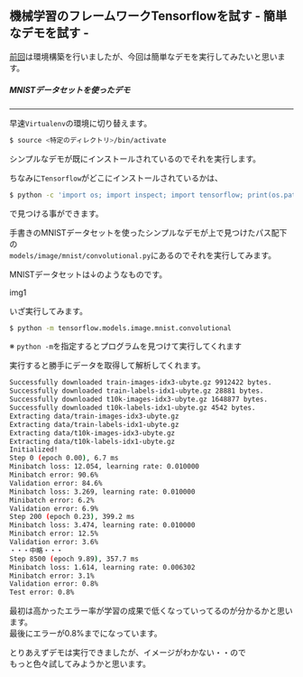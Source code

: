 ## 機械学習のフレームワークTensorflowを試す - 簡単なデモを試す -

[前回](http://developabout0309.blogspot.jp/2016/05/tensorflow1.html)は環境構築を行いましたが、今回は簡単なデモを実行してみたいと思います。

##### MNISTデータセットを使ったデモ
****

早速`Virtualenv`の環境に切り替えます。
```sh
$ source <特定のディレクトリ>/bin/activate
```

シンプルなデモが既にインストールされているのでそれを実行します。<br>

ちなみに`Tensorflow`がどこにインストールされているかは、
```sh
$ python -c 'import os; import inspect; import tensorflow; print(os.path.dirname(inspect.getfile(tensorflow)))'
```
で見つける事ができます。

手書きのMNISTデータセットを使ったシンプルなデモが上で見つけたパス配下の<br>
`models/image/mnist/convolutional.py`にあるのでそれを実行してみます。

MNISTデータセットは↓のようなものです。

img1

いざ実行してみます。
```sh
$ python -m tensorflow.models.image.mnist.convolutional
```
※ `python -m`を指定するとプログラムを見つけて実行してくれます

実行すると勝手にデータを取得して解析してくれます。
```sh
Successfully downloaded train-images-idx3-ubyte.gz 9912422 bytes.
Successfully downloaded train-labels-idx1-ubyte.gz 28881 bytes.
Successfully downloaded t10k-images-idx3-ubyte.gz 1648877 bytes.
Successfully downloaded t10k-labels-idx1-ubyte.gz 4542 bytes.
Extracting data/train-images-idx3-ubyte.gz
Extracting data/train-labels-idx1-ubyte.gz
Extracting data/t10k-images-idx3-ubyte.gz
Extracting data/t10k-labels-idx1-ubyte.gz
Initialized!
Step 0 (epoch 0.00), 6.7 ms
Minibatch loss: 12.054, learning rate: 0.010000
Minibatch error: 90.6%
Validation error: 84.6%
Minibatch loss: 3.269, learning rate: 0.010000
Minibatch error: 6.2%
Validation error: 6.9%
Step 200 (epoch 0.23), 399.2 ms
Minibatch loss: 3.474, learning rate: 0.010000
Minibatch error: 12.5%
Validation error: 3.6%
・・・中略・・・
Step 8500 (epoch 9.89), 357.7 ms
Minibatch loss: 1.614, learning rate: 0.006302
Minibatch error: 3.1%
Validation error: 0.8%
Test error: 0.8%
```

最初は高かったエラー率が学習の成果で低くなっていってるのが分かるかと思います。<br>
最後にエラーが0.8%までになっています。

とりあえずデモは実行できましたが、イメージがわかない・・ので<br>
もっと色々試してみようかと思います。
